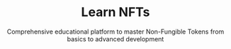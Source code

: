 ---
title: "Learn NFTs"
subtitle: "Comprehensive educational platform to master Non-Fungible Tokens from basics to advanced development"
hero:
  title: "Master NFTs"
  subtitle: "From complete beginner to advanced developer - learn everything about Non-Fungible Tokens"
  cta: "Start Your Journey"
learningClassification:
  title: "Choose Your Learning Path"
  subtitle: "Different paths for different goals - find yours and start learning today"
  paths:
    - id: "collector"
      title: "NFT Collector & Trader"
      icon: "heroicons:shopping-cart"
      description: "Learn to buy, sell, and trade NFTs like a pro"
      realWorldExample: "Like collecting baseball cards, but digital - imagine owning a rare Mickey Mantle card that everyone can verify is authentic and original"
      technicalDepth: "Master wallet security, marketplace navigation, price analysis, rarity evaluation, and portfolio management across multiple blockchains"
      duration: "2-4 weeks"
      difficulty: "Beginner"
      outcomes:
        - "Set up and secure crypto wallets"
        - "Navigate major NFT marketplaces"
        - "Evaluate NFT projects and rarity"
        - "Execute safe transactions"
        - "Build and manage NFT portfolio"
      steps:
        - step: 1
          title: "Wallet Setup"
          description: "Install and secure your first crypto wallet"
          example: "Like setting up a digital bank account, but you control everything"
        - step: 2
          title: "Buy Cryptocurrency"
          description: "Purchase ETH or SOL to buy NFTs"
          example: "Like exchanging dollars for arcade tokens to play games"
        - step: 3
          title: "Explore Marketplaces"
          description: "Browse OpenSea, Magic Eden, and other platforms"
          example: "Like window shopping at an art gallery or antique store"
        - step: 4
          title: "Make First Purchase"
          description: "Buy your first NFT safely"
          example: "Like buying your first piece of art - exciting but requires research"
      color: "blue"
    - id: "creator"
      title: "NFT Creator & Artist"
      icon: "heroicons:paint-brush"
      description: "Turn your art into valuable digital assets"
      realWorldExample: "Like a photographer selling prints, but instead of physical copies, you create unique digital originals that can't be copied"
      technicalDepth: "Master digital art creation, blockchain selection, minting processes, metadata optimization, royalty structures, and community building strategies"
      duration: "4-8 weeks"
      difficulty: "Intermediate"
      outcomes:
        - "Create professional digital artwork"
        - "Choose optimal blockchain platforms"
        - "Mint NFTs with proper metadata"
        - "Set up royalty systems"
        - "Build artist community and brand"
      steps:
        - step: 1
          title: "Create Digital Art"
          description: "Design unique artwork using digital tools"
          example: "Like painting on a digital canvas instead of physical one"
        - step: 2
          title: "Choose Blockchain"
          description: "Select Ethereum, Solana, or other networks"
          example: "Like choosing which art gallery to display your work in"
        - step: 3
          title: "Mint Your NFT"
          description: "Upload and tokenize your artwork"
          example: "Like getting a certificate of authenticity for your art"
        - step: 4
          title: "Market & Sell"
          description: "Promote and sell your creations"
          example: "Like marketing your art at exhibitions and online"
      color: "purple"
    - id: "developer"
      title: "NFT Developer & Builder"
      icon: "heroicons:code-bracket"
      description: "Build NFT applications and smart contracts"
      realWorldExample: "Like being an architect who designs the buildings (smart contracts) and the shopping malls (marketplaces) where people buy and sell NFTs"
      technicalDepth: "Master Solidity programming, smart contract security, frontend integration, IPFS storage, marketplace development, and advanced DeFi protocols"
      duration: "12-24 weeks"
      difficulty: "Advanced"
      outcomes:
        - "Write secure smart contracts"
        - "Build NFT marketplaces"
        - "Integrate with wallets and blockchains"
        - "Deploy to mainnet safely"
        - "Create innovative NFT utilities"
      steps:
        - step: 1
          title: "Learn Blockchain Basics"
          description: "Understand how blockchains work"
          example: "Like learning how the internet works before building websites"
        - step: 2
          title: "Master Smart Contracts"
          description: "Write code that runs on blockchain"
          example: "Like writing the rules for a vending machine that never breaks"
        - step: 3
          title: "Build Applications"
          description: "Create user interfaces for NFTs"
          example: "Like building the storefront for your digital shop"
        - step: 4
          title: "Deploy & Scale"
          description: "Launch your application to the world"
          example: "Like opening your store to customers worldwide"
      color: "green"
    - id: "entrepreneur"
      title: "NFT Entrepreneur & Business"
      icon: "heroicons:building-office"
      description: "Launch NFT businesses and projects"
      realWorldExample: "Like starting a record label, but instead of selling music CDs, you're creating digital collectibles and building communities around them"
      technicalDepth: "Master tokenomics design, community building, legal compliance, marketing strategies, partnership development, and sustainable business models"
      duration: "16-32 weeks"
      difficulty: "Expert"
      outcomes:
        - "Design sustainable tokenomics"
        - "Build engaged communities"
        - "Navigate legal requirements"
        - "Execute marketing campaigns"
        - "Scale NFT businesses"
      steps:
        - step: 1
          title: "Market Research"
          description: "Identify opportunities and target audience"
          example: "Like researching what kind of restaurant to open in your neighborhood"
        - step: 2
          title: "Build MVP"
          description: "Create minimum viable product"
          example: "Like opening a food truck before building a full restaurant"
        - step: 3
          title: "Community Building"
          description: "Grow your audience and supporters"
          example: "Like building a fan base for your band before releasing an album"
        - step: 4
          title: "Scale & Expand"
          description: "Grow your business sustainably"
          example: "Like expanding from one store to a franchise"
      color: "orange"
stepByStepGuide:
  title: "Complete Learning Journey"
  subtitle: "Your roadmap from zero to NFT expert - follow these phases at your own pace"
  phases:
    - phase: 1
      title: "Foundation Phase"
      subtitle: "Understanding the Basics"
      duration: "Week 1-2"
      description: "Build solid understanding of blockchain and NFT fundamentals"
      realWorldAnalogy: "Like learning to read before writing novels - you need the basics first"
      modules:
        - title: "What are NFTs?"
          description: "Simple explanation with everyday examples"
          example: "Think of NFTs like digital certificates of ownership - like having a deed to your house, but for digital items"
          technicalConcepts:
            - "Blockchain technology basics"
            - "Digital ownership and scarcity"
            - "Cryptographic signatures"
            - "Decentralized networks"
        - title: "Blockchain Fundamentals"
          description: "How the technology works behind NFTs"
          example: "Imagine a notebook that everyone has a copy of, and when someone writes in it, everyone's copy updates automatically"
          technicalConcepts:
            - "Distributed ledger technology"
            - "Consensus mechanisms"
            - "Hash functions and merkle trees"
            - "Network nodes and validation"
        - title: "Wallets & Security"
          description: "Protecting your digital assets"
          example: "Like having a super-secure digital wallet that only you can open with your secret password"
          technicalConcepts:
            - "Public and private key cryptography"
            - "Seed phrases and recovery"
            - "Hardware vs software wallets"
            - "Multi-signature security"
      color: "blue"
    - phase: 2
      title: "Exploration Phase"
      subtitle: "Hands-On Experience"
      duration: "Week 3-6"
      description: "Get practical experience with NFT ecosystems"
      realWorldAnalogy: "Like test driving different cars before buying - you need to experience the options"
      modules:
        - title: "Marketplace Navigation"
          description: "Explore different NFT platforms"
          example: "Like learning to shop at different stores - each has its own layout and specialties"
          technicalConcepts:
            - "Platform comparison and features"
            - "Gas fees and transaction costs"
            - "Listing and bidding mechanisms"
            - "Platform-specific tools"
        - title: "NFT Standards & Types"
          description: "Understanding different NFT formats"
          example: "Like knowing the difference between a photograph, painting, and sculpture - all art, but different types"
          technicalConcepts:
            - "ERC-721 vs ERC-1155 standards"
            - "Metadata structures and IPFS"
            - "Utility vs collectible NFTs"
            - "Fractionalized ownership"
        - title: "Community & Culture"
          description: "Understanding NFT communities"
          example: "Like joining a hobby club - each community has its own culture and values"
          technicalConcepts:
            - "Discord and social platforms"
            - "Community governance tokens"
            - "Roadmaps and utility promises"
            - "Social signaling and status"
      color: "purple"
    - phase: 3
      title: "Specialization Phase"
      subtitle: "Choose Your Focus"
      duration: "Week 7-16"
      description: "Deep dive into your chosen path"
      realWorldAnalogy: "Like choosing a college major - you focus on what interests you most"
      modules:
        - title: "Collector Specialization"
          description: "Advanced collecting and trading strategies"
          example: "Like becoming a wine expert who knows which bottles will increase in value"
          technicalConcepts:
            - "Technical analysis and market trends"
            - "Rarity algorithms and trait analysis"
            - "Portfolio diversification strategies"
            - "Tax implications and record keeping"
        - title: "Creator Specialization"
          description: "Professional NFT creation and marketing"
          example: "Like becoming a professional photographer who knows lighting, composition, and how to sell their work"
          technicalConcepts:
            - "Advanced digital art techniques"
            - "Generative art and algorithms"
            - "Brand building and social media"
            - "Royalty optimization and licensing"
        - title: "Developer Specialization"
          description: "Building NFT applications and infrastructure"
          example: "Like becoming a software engineer who builds the apps everyone uses"
          technicalConcepts:
            - "Smart contract development and testing"
            - "Frontend integration with Web3"
            - "IPFS and decentralized storage"
            - "Security audits and best practices"
        - title: "Business Specialization"
          description: "Launching and scaling NFT ventures"
          example: "Like starting your own company - you need to understand customers, marketing, and operations"
          technicalConcepts:
            - "Tokenomics and economic models"
            - "Legal compliance and regulations"
            - "Partnership and collaboration strategies"
            - "Scaling and operational efficiency"
      color: "green"
    - phase: 4
      title: "Mastery Phase"
      subtitle: "Advanced Applications"
      duration: "Week 17+"
      description: "Cutting-edge innovations and leadership"
      realWorldAnalogy: "Like becoming a professor who not only knows the subject but teaches and innovates in it"
      modules:
        - title: "Advanced Technologies"
          description: "Emerging trends and innovations"
          example: "Like being an early adopter of smartphones when everyone else had flip phones"
          technicalConcepts:
            - "Layer 2 scaling solutions"
            - "Cross-chain interoperability"
            - "AI-generated and dynamic NFTs"
            - "Metaverse and VR integration"
        - title: "DeFi Integration"
          description: "NFTs in decentralized finance"
          example: "Like using your house as collateral for a loan, but with digital assets"
          technicalConcepts:
            - "NFT lending and borrowing protocols"
            - "Fractionalization and liquidity pools"
            - "Yield farming with NFTs"
            - "Derivatives and synthetic assets"
        - title: "Enterprise Solutions"
          description: "NFTs for businesses and institutions"
          example: "Like how companies use databases and software - but with blockchain benefits"
          technicalConcepts:
            - "Supply chain and provenance tracking"
            - "Digital identity and credentials"
            - "Intellectual property management"
            - "Enterprise blockchain integration"
      color: "orange"
practicalExamples:
  title: "Real-World Learning Examples"
  subtitle: "See how NFT concepts apply to everyday situations you already understand"
  examples:
    - category: "Digital Ownership"
      simpleExample: "Owning a Digital Trading Card"
      explanation: "Just like owning a rare Pokemon card, but it's digital and everyone can verify it's authentic"
      technicalReality: "NFT with unique token ID on blockchain, cryptographically signed ownership, immutable transaction history"
      applications:
        - "Digital art collections"
        - "Virtual game items"
        - "Music and video content"
        - "Domain names and digital real estate"
    - category: "Proof of Authenticity"
      simpleExample: "Certificate of Authenticity"
      explanation: "Like having a certificate that proves your autograph is real, but impossible to fake"
      technicalReality: "Cryptographic hash verification, blockchain immutability, decentralized consensus validation"
      applications:
        - "Luxury goods verification"
        - "Academic credentials"
        - "Event tickets and access passes"
        - "Software licenses and patents"
    - category: "Programmable Ownership"
      simpleExample: "Smart Contracts Like Vending Machines"
      explanation: "Like a vending machine that automatically gives the original creator money every time someone resells the item"
      technicalReality: "Automated royalty distribution, conditional logic execution, trustless transaction processing"
      applications:
        - "Artist royalties on resales"
        - "Automated licensing fees"
        - "Conditional access rights"
        - "Revenue sharing agreements"
    - category: "Community Membership"
      simpleExample: "VIP Club Membership Card"
      explanation: "Like having a membership card that gives you access to exclusive events and benefits"
      technicalReality: "Token-gated access control, community governance participation, utility-based value proposition"
      applications:
        - "Exclusive Discord channels"
        - "Early access to products"
        - "Voting rights in decisions"
        - "Special event invitations"
learningResources:
  title: "Comprehensive Learning Resources"
  subtitle: "Everything you need to succeed in your NFT journey"
  categories:
    - title: "Interactive Tutorials"
      description: "Hands-on learning with step-by-step guidance"
      resources:
        - name: "NFT Basics Interactive Course"
          description: "Learn by doing - create your first NFT in 30 minutes"
          type: "Interactive"
          difficulty: "Beginner"
          duration: "30 minutes"
        - name: "Smart Contract Workshop"
          description: "Write your first NFT contract with guided assistance"
          type: "Coding"
          difficulty: "Intermediate"
          duration: "2 hours"
        - name: "Marketplace Building Lab"
          description: "Build a complete NFT marketplace from scratch"
          type: "Project"
          difficulty: "Advanced"
          duration: "2 weeks"
    - title: "Video Courses"
      description: "Comprehensive video lessons from industry experts"
      resources:
        - name: "NFT Fundamentals Masterclass"
          description: "Complete beginner to intermediate course"
          type: "Video Series"
          difficulty: "Beginner-Intermediate"
          duration: "8 hours"
        - name: "Advanced Solidity for NFTs"
          description: "Deep dive into smart contract development"
          type: "Technical Course"
          difficulty: "Advanced"
          duration: "12 hours"
        - name: "NFT Business Strategy"
          description: "Building successful NFT projects and communities"
          type: "Business Course"
          difficulty: "Intermediate-Advanced"
          duration: "6 hours"
    - title: "Practical Projects"
      description: "Real-world projects to build your portfolio"
      resources:
        - name: "Create Your First NFT Collection"
          description: "End-to-end project from art to marketplace"
          type: "Portfolio Project"
          difficulty: "Beginner-Intermediate"
          duration: "1 week"
        - name: "Build an NFT Game"
          description: "Integrate NFTs into a simple web game"
          type: "Development Project"
          difficulty: "Advanced"
          duration: "3 weeks"
        - name: "Launch an NFT Community"
          description: "Build and grow an engaged NFT community"
          type: "Community Project"
          difficulty: "Intermediate"
          duration: "4 weeks"
    - title: "Tools & References"
      description: "Essential tools and quick reference guides"
      resources:
        - name: "NFT Developer Toolkit"
          description: "Complete setup guide for NFT development"
          type: "Tool Guide"
          difficulty: "All Levels"
          duration: "Reference"
        - name: "Blockchain Comparison Chart"
          description: "Compare features, costs, and capabilities"
          type: "Reference"
          difficulty: "All Levels"
          duration: "Quick Reference"
        - name: "Security Checklist"
          description: "Essential security practices for NFT users"
          type: "Checklist"
          difficulty: "All Levels"
          duration: "Reference"
successStories:
  title: "Learning Success Stories"
  subtitle: "See how others have transformed their careers and lives through NFT education"
  stories:
    - name: "Sarah Chen"
      role: "From Graphic Designer to NFT Artist"
      achievement: "Earned $50K in first 6 months"
      story: "Started as a traditional graphic designer, learned NFT creation through our platform, now runs a successful digital art business"
      timeline: "3 months to first sale, 6 months to full-time income"
      keyLearning: "Understanding community building was more important than just creating art"
    - name: "Marcus Rodriguez"
      role: "From Web Developer to Blockchain Developer"
      achievement: "Built marketplace with $2M+ volume"
      story: "Transitioned from traditional web development to blockchain, built his own NFT marketplace that now serves thousands of users"
      timeline: "6 months to first smart contract, 12 months to marketplace launch"
      keyLearning: "Security and user experience are equally important in blockchain development"
    - name: "Emily Watson"
      role: "From Student to NFT Entrepreneur"
      achievement: "Launched successful 10K NFT collection"
      story: "College student who learned NFTs during pandemic, launched a community-focused project that sold out in 2 hours"
      timeline: "4 months learning, 2 months building, instant success"
      keyLearning: "Community comes first, technology second"
nftWorld:
  title: "The NFT Revolution"
  description: 
    - "Non-Fungible Tokens represent a paradigm shift in digital ownership, utilizing blockchain technology to create verifiable scarcity and provenance for digital assets, fundamentally changing how we think about value, ownership, and authenticity in the digital realm."
    - "The NFT ecosystem has evolved from simple digital collectibles to complex utility-driven assets powering gaming economies, virtual real estate, intellectual property rights, and decentralized autonomous organizations, creating new economic models and opportunities for creators worldwide."
    - "Understanding NFTs requires grasping the intersection of cryptography, economics, law, and technology - from smart contract mechanics and token standards to market dynamics, regulatory frameworks, and the philosophical implications of digital ownership in an increasingly virtual world."
basics:
  title: "NFT Fundamentals"
  subtitle: "Deep dive into the technical and conceptual foundations"
  definition: "NFTs are cryptographic tokens that represent unique digital or physical assets on a blockchain, utilizing smart contracts to enforce ownership, transferability, and programmable royalties while maintaining immutable provenance records."
  technicalConcepts:
    - title: "Token Standards"
      description: "ERC-721 for unique tokens, ERC-1155 for semi-fungible tokens, and emerging standards"
      details:
        - "ERC-721: Single ownership model with unique token IDs"
        - "ERC-1155: Batch operations and multiple token types"
        - "ERC-998: Composable tokens that can own other tokens"
    - title: "Smart Contract Architecture"
      description: "How NFT contracts manage ownership, transfers, and metadata"
      details:
        - "Ownership mapping and transfer functions"
        - "Metadata URI management and IPFS integration"
        - "Royalty mechanisms and marketplace compatibility"
    - title: "Blockchain Infrastructure"
      description: "Understanding the underlying technology powering NFTs"
      details:
        - "Consensus mechanisms and transaction finality"
        - "Gas fees and network congestion impacts"
        - "Layer 2 solutions and cross-chain bridges"
  features:
    - icon: "heroicons:key"
      title: "Cryptographic Uniqueness"
      description: "Each NFT has a unique cryptographic signature that cannot be replicated"
      color: "blue"
    - icon: "heroicons:shield-check"
      title: "Immutable Provenance"
      description: "Complete ownership history recorded permanently on blockchain"
      color: "purple"
    - icon: "heroicons:arrow-right-circle"
      title: "Programmable Ownership"
      description: "Smart contracts enable automated royalties and complex ownership rules"
      color: "green"
    - icon: "heroicons:globe-alt"
      title: "Interoperability"
      description: "Standards allow NFTs to work across different platforms and applications"
      color: "orange"
courses:
  beginner:
    title: "Beginner Course: NFT Foundations"
    duration: "4-6 weeks"
    modules:
      - title: "Module 1: Blockchain Basics"
        lessons:
          - "What is a blockchain and how does it work?"
          - "Understanding cryptocurrency and digital wallets"
          - "Public and private keys explained"
          - "Transaction mechanics and gas fees"
        duration: "1 week"
      - title: "Module 2: Introduction to NFTs"
        lessons:
          - "What makes NFTs different from cryptocurrencies"
          - "Token standards: ERC-721 vs ERC-1155"
          - "Metadata and IPFS storage"
          - "NFT marketplaces overview"
        duration: "1 week"
      - title: "Module 3: Setting Up Your First Wallet"
        lessons:
          - "Choosing the right wallet for NFTs"
          - "Security best practices and seed phrases"
          - "Connecting to marketplaces"
          - "Making your first NFT purchase"
        duration: "1 week"
      - title: "Module 4: Understanding the Market"
        lessons:
          - "How to evaluate NFT projects"
          - "Understanding floor prices and rarity"
          - "Community and utility analysis"
          - "Risk management strategies"
        duration: "1-2 weeks"
  intermediate:
    title: "Intermediate Course: Creating and Trading NFTs"
    duration: "6-8 weeks"
    modules:
      - title: "Module 1: Digital Art Creation"
        lessons:
          - "Digital art fundamentals and tools"
          - "Creating artwork optimized for NFTs"
          - "Understanding resolution and file formats"
          - "Building a cohesive collection"
        duration: "2 weeks"
      - title: "Module 2: Minting Your First NFT"
        lessons:
          - "Choosing the right blockchain"
          - "Preparing metadata and descriptions"
          - "Using no-code minting platforms"
          - "Setting royalties and pricing strategies"
        duration: "1 week"
      - title: "Module 3: Advanced Trading Strategies"
        lessons:
          - "Technical analysis for NFTs"
          - "Using aggregators and advanced tools"
          - "Arbitrage opportunities"
          - "Portfolio management and tracking"
        duration: "2 weeks"
      - title: "Module 4: Building Your Brand"
        lessons:
          - "Social media marketing for NFT creators"
          - "Community building and engagement"
          - "Collaborations and partnerships"
          - "Long-term sustainability strategies"
        duration: "2-3 weeks"
  advanced:
    title: "Advanced Course: NFT Development and Smart Contracts"
    duration: "10-12 weeks"
    modules:
      - title: "Module 1: Solidity Fundamentals"
        lessons:
          - "Solidity syntax and data types"
          - "Functions, modifiers, and inheritance"
          - "Events and error handling"
          - "Gas optimization techniques"
        duration: "3 weeks"
      - title: "Module 2: NFT Smart Contract Development"
        lessons:
          - "Implementing ERC-721 from scratch"
          - "Advanced features: batch minting, reveals"
          - "Royalty standards (EIP-2981)"
          - "Upgradeable contracts and proxies"
        duration: "3 weeks"
      - title: "Module 3: Testing and Deployment"
        lessons:
          - "Unit testing with Hardhat and Foundry"
          - "Integration testing and mocking"
          - "Deployment strategies and verification"
          - "Monitoring and maintenance"
        duration: "2 weeks"
      - title: "Module 4: Full-Stack NFT Applications"
        lessons:
          - "Frontend integration with Web3.js/Ethers.js"
          - "IPFS integration and metadata management"
          - "Building custom marketplaces"
          - "Advanced features: staking, governance"
        duration: "3-4 weeks"
  expert:
    title: "Expert Course: NFT Infrastructure and Innovation"
    duration: "8-10 weeks"
    modules:
      - title: "Module 1: Advanced Smart Contract Patterns"
        lessons:
          - "Diamond pattern and modular contracts"
          - "Cross-chain NFT bridges"
          - "Fractional ownership implementations"
          - "Dynamic NFTs and oracles"
        duration: "2-3 weeks"
      - title: "Module 2: Scaling Solutions"
        lessons:
          - "Layer 2 implementations (Polygon, Arbitrum)"
          - "Sidechains and app-specific chains"
          - "State channels for NFT gaming"
          - "Rollup technology deep dive"
        duration: "2-3 weeks"
      - title: "Module 3: NFT Infrastructure"
        lessons:
          - "Building NFT indexing services"
          - "Metadata and media optimization"
          - "Analytics and market data APIs"
          - "Wallet integration and standards"
        duration: "2 weeks"
      - title: "Module 4: Emerging Technologies"
        lessons:
          - "AI-generated NFTs and automation"
          - "VR/AR integration and metaverse assets"
          - "Sustainability and carbon-neutral NFTs"
          - "Regulatory compliance and legal frameworks"
        duration: "2-3 weeks"
advantages:
  title: "NFT Advantages"
  subtitle: "Comprehensive benefits and opportunities"
  items:
    - icon: "heroicons:user-circle"
      title: "Creator Empowerment"
      description: "Artists earn direct revenue and ongoing royalties without traditional gatekeepers, maintaining creative control and building direct relationships with collectors."
      details:
        - "10-15% perpetual royalties on secondary sales"
        - "Global reach without gallery representation"
        - "Instant payments and reduced transaction costs"
        - "Ownership of customer relationships and data"
      color: "green"
    - icon: "heroicons:shield-check"
      title: "Immutable Provenance"
      description: "Blockchain provides tamper-proof authenticity verification and complete ownership history, eliminating counterfeiting and fraud."
      details:
        - "Cryptographic proof of authenticity"
        - "Complete transaction history on-chain"
        - "Elimination of certificate forgery"
        - "Automated verification processes"
      color: "blue"
    - icon: "heroicons:globe-alt"
      title: "Global Liquidity"
      description: "24/7 worldwide marketplace access with programmable smart contracts enabling complex financial instruments and automated transactions."
      details:
        - "No geographic restrictions or banking hours"
        - "Instant settlement and reduced counterparty risk"
        - "Programmable escrow and conditional transfers"
        - "Integration with DeFi protocols for lending/borrowing"
      color: "purple"
    - icon: "heroicons:puzzle-piece"
      title: "Composability and Utility"
      description: "NFTs can interact with other smart contracts, enabling complex applications like gaming, virtual worlds, and decentralized governance."
      details:
        - "Cross-platform asset portability"
        - "Programmable utility and access rights"
        - "Integration with DeFi and gaming protocols"
        - "Governance token functionality"
      color: "orange"
    - icon: "heroicons:chart-bar"
      title: "Market Transparency"
      description: "All transactions are publicly visible, providing unprecedented market transparency and enabling sophisticated analytics and price discovery."
      details:
        - "Real-time market data and analytics"
        - "Historical price and volume tracking"
        - "Transparent ownership distribution"
        - "Algorithmic trading and market making"
      color: "cyan"
    - icon: "heroicons:users"
      title: "Community and Social Capital"
      description: "NFT ownership creates exclusive communities and social signaling, fostering engagement and building valuable networks."
      details:
        - "Exclusive access to events and content"
        - "Social status and identity expression"
        - "Community governance participation"
        - "Networking and collaboration opportunities"
      color: "pink"
disadvantages:
  title: "NFT Risks and Limitations"
  subtitle: "Critical challenges and concerns to understand"
  items:
    - icon: "heroicons:exclamation-triangle"
      title: "Extreme Market Volatility"
      description: "NFT prices can fluctuate wildly based on speculation, hype cycles, and market sentiment, with many projects losing 90%+ of their value."
      details:
        - "Speculative bubbles and market manipulation"
        - "Lack of intrinsic value backing"
        - "Illiquid markets for many collections"
        - "Correlation with broader crypto market crashes"
      color: "red"
    - icon: "heroicons:fire"
      title: "Environmental Impact"
      description: "Proof-of-work blockchains consume significant energy, though newer chains and Layer 2 solutions are addressing this concern."
      details:
        - "High energy consumption on Ethereum (pre-merge)"
        - "Carbon footprint of minting and trading"
        - "E-waste from mining operations"
        - "Transition to proof-of-stake reducing impact"
      color: "orange"
    - icon: "heroicons:scale"
      title: "Legal and Regulatory Uncertainty"
      description: "Unclear regulations around intellectual property, securities law, taxation, and cross-border transactions create compliance risks."
      details:
        - "Undefined IP rights and fair use"
        - "Securities classification uncertainty"
        - "Complex tax implications and reporting"
        - "Varying international regulatory approaches"
      color: "yellow"
    - icon: "heroicons:link-slash"
      title: "Technical Infrastructure Risks"
      description: "Dependence on external services for metadata and media storage creates single points of failure and long-term accessibility concerns."
      details:
        - "IPFS pinning service reliability"
        - "Centralized metadata storage risks"
        - "Smart contract bugs and exploits"
        - "Blockchain network congestion and fees"
      color: "gray"
    - icon: "heroicons:eye-slash"
      title: "Privacy and Surveillance"
      description: "Public blockchain transactions create permanent records of ownership and trading activity, potentially compromising user privacy."
      details:
        - "Wallet addresses linked to real identities"
        - "Permanent transaction history"
        - "MEV and front-running exploitation"
        - "Lack of transaction privacy"
      color: "indigo"
    - icon: "heroicons:banknotes"
      title: "Economic Inequality and Speculation"
      description: "High entry costs and speculative trading can exclude many participants and create unsustainable market dynamics."
      details:
        - "High gas fees excluding small participants"
        - "Wealth concentration among early adopters"
        - "Pump and dump schemes"
        - "Artificial scarcity manipulation"
      color: "red"
examples:
  title: "NFT Use Cases and Applications"
  subtitle: "Real-world implementations across industries"
  categories:
    - title: "Digital Art and Collectibles"
      icon: "heroicons:paint-brush"
      description: "Revolutionary platform for digital artists to monetize and authenticate their work"
      examples:
        - name: "Generative Art"
          description: "Algorithm-created art like Art Blocks and Fidenza"
          value: "$100M+ in sales"
        - name: "Profile Pictures"
          description: "Social status symbols like CryptoPunks and Bored Apes"
          value: "10,000+ collections"
        - name: "1/1 Artworks"
          description: "Unique pieces by established and emerging artists"
          value: "$69M Beeple sale"
      gradient: "from-purple-50 to-pink-50"
      iconColor: "purple"
    - title: "Gaming and Virtual Worlds"
      icon: "heroicons:puzzle-piece"
      description: "In-game assets, virtual real estate, and cross-game interoperability"
      examples:
        - name: "Virtual Land"
          description: "Decentraland and Sandbox virtual real estate"
          value: "$500M+ market"
        - name: "Game Items"
          description: "Weapons, skins, and characters as tradeable assets"
          value: "Cross-game utility"
        - name: "Play-to-Earn"
          description: "Axie Infinity and similar gaming economies"
          value: "$4B+ generated"
      gradient: "from-orange-50 to-red-50"
      iconColor: "orange"
    - title: "Sports and Entertainment"
      icon: "heroicons:trophy"
      description: "Digital memorabilia, moments, and fan engagement platforms"
      examples:
        - name: "NBA Top Shot"
          description: "Basketball highlight moments as collectibles"
          value: "$1B+ in sales"
        - name: "Music NFTs"
          description: "Albums, concert tickets, and exclusive content"
          value: "Artist empowerment"
        - name: "Celebrity Drops"
          description: "Limited edition content from celebrities"
          value: "Fan engagement"
      gradient: "from-blue-50 to-cyan-50"
      iconColor: "blue"
    - title: "Utility and Access"
      icon: "heroicons:key"
      description: "NFTs as keys to exclusive content, services, and experiences"
      examples:
        - name: "Membership Tokens"
          description: "Exclusive club access and benefits"
          value: "Community building"
        - name: "Event Tickets"
          description: "Fraud-proof ticketing with resale control"
          value: "Reduced scalping"
        - name: "Certification"
          description: "Academic credentials and professional certificates"
          value: "Verification trust"
      gradient: "from-green-50 to-teal-50"
      iconColor: "green"
    - title: "Real Estate and Physical Assets"
      icon: "heroicons:home"
      description: "Tokenization of physical assets and property rights"
      examples:
        - name: "Property Deeds"
          description: "Real estate ownership on blockchain"
          value: "Reduced fraud"
        - name: "Fractional Ownership"
          description: "Shared ownership of expensive assets"
          value: "Increased liquidity"
        - name: "Supply Chain"
          description: "Product authenticity and provenance tracking"
          value: "Anti-counterfeiting"
      gradient: "from-indigo-50 to-purple-50"
      iconColor: "indigo"
    - title: "Identity and Reputation"
      icon: "heroicons:identification"
      description: "Digital identity, reputation systems, and social credentials"
      examples:
        - name: "Digital Identity"
          description: "Self-sovereign identity management"
          value: "Privacy control"
        - name: "Reputation Tokens"
          description: "Skill and achievement verification"
          value: "Professional credibility"
        - name: "Social Tokens"
          description: "Personal brand monetization"
          value: "Creator economy"
      gradient: "from-cyan-50 to-blue-50"
      iconColor: "cyan"
resources:
  title: "Learning Resources"
  subtitle: "Comprehensive materials for continued education"
  categories:
    - title: "Technical Documentation"
      items:
        - "OpenZeppelin Contracts Library"
        - "Ethereum Improvement Proposals (EIPs)"
        - "Solidity Documentation"
        - "Web3.js and Ethers.js Guides"
    - title: "Development Tools"
      items:
        - "Hardhat Development Environment"
        - "Remix IDE for Smart Contracts"
        - "Foundry Testing Framework"
        - "The Graph Protocol for Indexing"
    - title: "Educational Platforms"
      items:
        - "CryptoZombies Interactive Tutorials"
        - "Buildspace Project-Based Learning"
        - "Alchemy University Courses"
        - "ConsenSys Academy Programs"
    - title: "Community Resources"
      items:
        - "Developer DAO Community"
        - "NFT Discord Servers"
        - "Ethereum Stack Exchange"
        - "GitHub Open Source Projects"
warning:
  title: "Educational Disclaimer"
  description: "This platform provides educational content only. NFTs involve significant financial, technical, and legal risks. Always conduct thorough research, consult professionals, and never invest more than you can afford to lose. Past performance does not guarantee future results."
---